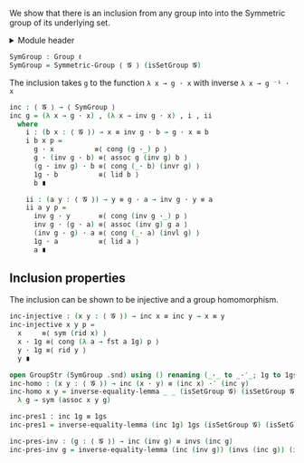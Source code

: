 We show that there is an inclusion from any group into into the Symmetric group of its underlying set.

<details>
<summary>Module header</summary>

```agda
{-# OPTIONS --safe --cubical #-}

open import Cubical.Algebra.Group

module Groups.Symmetric.Inclusion {ℓ} (𝓖 : Group ℓ) where

open import Cubical.Data.Sigma
open import Cubical.Foundations.Prelude
open import Cubical.Foundations.Structure
open import Cubical.Functions.FunExtEquiv
open import Groups.Function.Inverse
open import Groups.Symmetric

open GroupStr (𝓖 .snd)
```

</details>

```agda
SymGroup : Group ℓ
SymGroup = Symmetric-Group ⟨ 𝓖 ⟩ (isSetGroup 𝓖)
```

The inclusion takes `g` to the function `λ x → g · x` with inverse `λ x → g ⁻¹ · x`

```agda
inc : ⟨ 𝓖 ⟩ → ⟨ SymGroup ⟩
inc g = (λ x → g · x) , (λ x → inv g · x) , i , ii
  where
    i : (b x : ⟨ 𝓖 ⟩) → x ≡ inv g · b → g · x ≡ b
    i b x p =
      g · x          ≡⟨ cong (g ·_) p ⟩
      g · (inv g · b) ≡⟨ assoc g (inv g) b ⟩
      (g · inv g) · b ≡⟨ cong (_· b) (invr g) ⟩
      1g · b          ≡⟨ lid b ⟩
      b ∎

    ii : (a y : ⟨ 𝓖 ⟩) → y ≡ g · a → inv g · y ≡ a
    ii a y p =
      inv g · y       ≡⟨ cong (inv g ·_) p ⟩
      inv g · (g · a) ≡⟨ assoc (inv g) g a ⟩
      (inv g · g) · a ≡⟨ cong (_· a) (invl g) ⟩
      1g · a          ≡⟨ lid a ⟩
      a ∎
```

## Inclusion properties

The inclusion can be shown to be injective and a group homomorphism.

```agda
inc-injective : (x y : ⟨ 𝓖 ⟩) → inc x ≡ inc y → x ≡ y
inc-injective x y p =
  x     ≡⟨ sym (rid x) ⟩
  x · 1g ≡⟨ cong (λ a → fst a 1g) p ⟩
  y · 1g ≡⟨ rid y ⟩
  y ∎

open GroupStr (SymGroup .snd) using () renaming (_·_ to _·′_; 1g to 1gs; inv to invs)
inc-homo : (x y : ⟨ 𝓖 ⟩) → inc (x · y) ≡ (inc x) ·′ (inc y)
inc-homo x y = inverse-equality-lemma _ _ (isSetGroup 𝓖) (isSetGroup 𝓖)
  λ g → sym (assoc x y g)

inc-pres1 : inc 1g ≡ 1gs
inc-pres1 = inverse-equality-lemma (inc 1g) 1gs (isSetGroup 𝓖) (isSetGroup 𝓖) lid

inc-pres-inv : (g : ⟨ 𝓖 ⟩) → inc (inv g) ≡ invs (inc g)
inc-pres-inv g = inverse-equality-lemma (inc (inv g)) (invs (inc g)) (isSetGroup 𝓖) (isSetGroup 𝓖) (λ x → refl)
```
